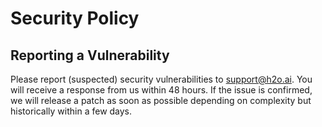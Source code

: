 # Security Policy

## Reporting a Vulnerability

Please report (suspected) security vulnerabilities to support@h2o.ai. You will receive a response from us within 48 hours. 
If the issue is confirmed, we will release a patch as soon as possible depending on complexity but historically within a few days.

